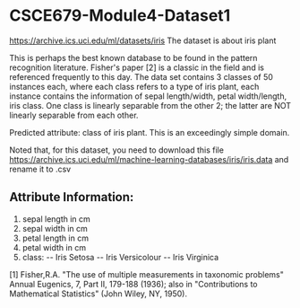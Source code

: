 # CSCE679-Module4-Dataset1
https://archive.ics.uci.edu/ml/datasets/iris
The dataset is about iris plant 

This is perhaps the best known database to be found in the pattern recognition literature. Fisher's paper [2] is a classic in the field and is referenced frequently to this day.  The data set contains 3 classes of 50 instances each, where each class refers to a type of iris plant, each instance contains the information of sepal length/width, petal width/length, iris class. One class is linearly separable from the other 2; the latter are NOT linearly separable from each other.

Predicted attribute: class of iris plant.
This is an exceedingly simple domain.

Noted that, for this dataset, you need to download this file https://archive.ics.uci.edu/ml/machine-learning-databases/iris/iris.data and rename it to .csv

## Attribute Information:
1. sepal length in cm
2. sepal width in cm
3. petal length in cm
4. petal width in cm
5. class:
-- Iris Setosa
-- Iris Versicolour
-- Iris Virginica

[1] Fisher,R.A. "The use of multiple measurements in taxonomic problems" Annual Eugenics, 7, Part II, 179-188 (1936); also in "Contributions to Mathematical Statistics" (John Wiley, NY, 1950).



